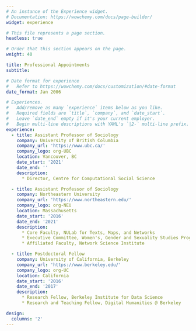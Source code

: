 ```yaml
---
# An instance of the Experience widget.
# Documentation: https://wowchemy.com/docs/page-builder/
widget: experience

# This file represents a page section.
headless: true

# Order that this section appears on the page.
weight: 40

title: Professional Appointments
subtitle:

# Date format for experience
#   Refer to https://wowchemy.com/docs/customization/#date-format
date_format: Jan 2006

# Experiences.
#   Add/remove as many `experience` items below as you like.
#   Required fields are `title`, `company`, and `date_start`.
#   Leave `date_end` empty if it's your current employer.
#   Begin multi-line descriptions with YAML's `|2-` multi-line prefix.
experience:
  - title: Assistant Professor of Sociology
    company: University of British Columbia
    company_url: 'https://www.ubc.ca/'
    company_logo: org-UBC
    location: Vancouver, BC
    date_start: '2021'
    date_end: ''
    description: 
      * Director, Centre for Computational Social Science

  - title: Assistant Professor of Sociology
    company: Northeastern University
    company_url: 'https://www.northeastern.edu/'
    company_logo: org-NEU
    location: Massachusetts
    date_start: '2016'
    date_end: '2021'
    description: 
      * Core Faculty, NULab for Texts, Maps, and Networks
      * Executive Committee, Women's, Gender and Sexuality Studies Program
      * Affiliated Faculty, Network Science Institute

  - title: Postdoctoral Fellow
    company: University of California, Berkeley
    company_url: 'https://www.berkeley.edu/'
    company_logo: org-UC
    location: California
    date_start: '2016'
    date_end: '2017'
    description: 
      * Research Fellow, Berkeley Institute for Data Science
      * Research and Teaching Fellow, Digital Humanities @ Berkeley

design:
  columns: '2'
---
```

